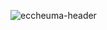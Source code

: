 ![eccheuma-header](https://unfruhyobjypfbvnncoc.supabase.in/storage/v1/object/public/main/GitHubBadge.png)
